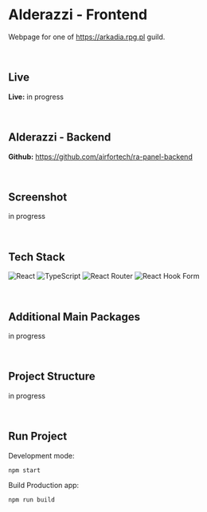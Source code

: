 # Alderazzi - Frontend

Webpage for one of https://arkadia.rpg.pl guild.

<br>

## Live

**Live:** in progress

<br>

## Alderazzi - Backend

**Github:** https://github.com/airfortech/ra-panel-backend


<br>

## Screenshot

in progress

<br>

## Tech Stack

![React](https://img.shields.io/badge/react-%2320232a.svg?style=for-the-badge&logo=react&logoColor=%2361DAFB)
![TypeScript](https://img.shields.io/badge/typescript-%23007ACC.svg?style=for-the-badge&logo=typescript&logoColor=white)
![React Router](https://img.shields.io/badge/React_Router-CA4245?style=for-the-badge&logo=react-router&logoColor=white)
![React Hook Form](https://img.shields.io/badge/React%20Hook%20Form-%23EC5990.svg?style=for-the-badge&logo=reacthookform&logoColor=white)

<br>

## Additional Main Packages

in progress

<br>

## Project Structure

in progress

<br>

## Run Project

Development mode:

    npm start

Build Production app:

    npm run build